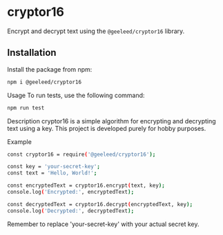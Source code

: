 # cryptor16

Encrypt and decrypt text using the `@geeleed/cryptor16` library.

## Installation

Install the package from npm:

```bash
npm i @geeleed/cryptor16
```

Usage
To run tests, use the following command:

```bash
npm run test
```

Description
cryptor16 is a simple algorithm for encrypting and decrypting text using a key. This project is developed purely for hobby purposes.

Example

```bash
const cryptor16 = require('@geeleed/cryptor16');

const key = 'your-secret-key';
const text = 'Hello, World!';

const encryptedText = cryptor16.encrypt(text, key);
console.log('Encrypted:', encryptedText);

const decryptedText = cryptor16.decrypt(encryptedText, key);
console.log('Decrypted:', decryptedText);
```

Remember to replace 'your-secret-key' with your actual secret key.

